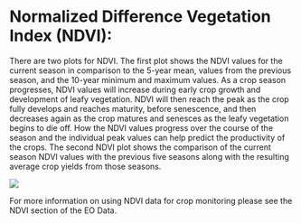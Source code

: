 # Normalized Difference Vegetation Index (NDVI):

There are two plots for NDVI. The first plot shows the NDVI values for the current season in 
comparison to the 5-year mean, values from the previous season, and the 10-year minimum and 
maximum values. As a crop season progresses, NDVI values will increase during early crop growth 
and development of leafy vegetation. NDVI will then reach the peak as the crop fully develops 
and reaches maturity, before senescence, and then decreases again as the crop matures and 
senesces as the leafy vegetation begins to die off. How the NDVI values progress over the 
course of the season and the individual peak values can help predict the productivity of the 
crops. The second NDVI plot shows the comparison of the current season NDVI values with the 
previous five seasons along with the resulting average crop yields from those seasons.

![](images/ndvi.jpg)

For more information on using NDVI data for crop monitoring please see the NDVI section of the EO Data.